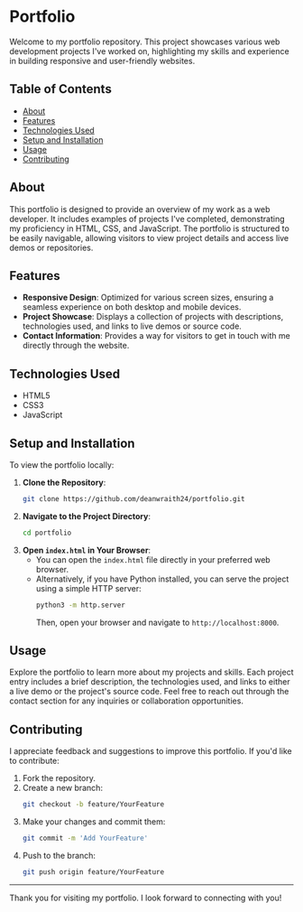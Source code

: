 # Portfolio

Welcome to my portfolio repository. This project showcases various web development projects I've worked on, highlighting my skills and experience in building responsive and user-friendly websites.

## Table of Contents

- [About](#about)
- [Features](#features)
- [Technologies Used](#technologies-used)
- [Setup and Installation](#setup-and-installation)
- [Usage](#usage)
- [Contributing](#contributing)

## About

This portfolio is designed to provide an overview of my work as a web developer. It includes examples of projects I've completed, demonstrating my proficiency in HTML, CSS, and JavaScript. The portfolio is structured to be easily navigable, allowing visitors to view project details and access live demos or repositories.

## Features

- **Responsive Design**: Optimized for various screen sizes, ensuring a seamless experience on both desktop and mobile devices.
- **Project Showcase**: Displays a collection of projects with descriptions, technologies used, and links to live demos or source code.
- **Contact Information**: Provides a way for visitors to get in touch with me directly through the website.

## Technologies Used

- HTML5
- CSS3
- JavaScript

## Setup and Installation

To view the portfolio locally:

1. **Clone the Repository**:
   ```bash
   git clone https://github.com/deanwraith24/portfolio.git
   ```
2. **Navigate to the Project Directory**:
   ```bash
   cd portfolio
   ```
3. **Open `index.html` in Your Browser**:
   - You can open the `index.html` file directly in your preferred web browser.
   - Alternatively, if you have Python installed, you can serve the project using a simple HTTP server:
     ```bash
     python3 -m http.server
     ```
     Then, open your browser and navigate to `http://localhost:8000`.

## Usage

Explore the portfolio to learn more about my projects and skills. Each project entry includes a brief description, the technologies used, and links to either a live demo or the project's source code. Feel free to reach out through the contact section for any inquiries or collaboration opportunities.

## Contributing

I appreciate feedback and suggestions to improve this portfolio. If you'd like to contribute:

1. Fork the repository.
2. Create a new branch:
   ```bash
   git checkout -b feature/YourFeature
   ```
3. Make your changes and commit them:
   ```bash
   git commit -m 'Add YourFeature'
   ```
4. Push to the branch:
   ```bash
   git push origin feature/YourFeature
   ```

---

Thank you for visiting my portfolio. I look forward to connecting with you!
